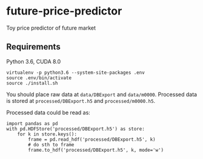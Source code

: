 # future-price-predictor
Toy price predictor of future market

## Requirements
Python 3.6, CUDA 8.0

```
virtualenv -p python3.6 --system-site-packages .env
source .env/bin/activate
source ./install.sh
```

You should place raw data at `data/DBExport` and `data/m0000`. Processed data is stored at `processed/DBExport.h5` and `processed/m0000.h5`.

Processed data could be read as:
```
import pandas as pd
with pd.HDFStore('processed/DBExport.h5') as store:
	for k in store.keys():
		frame = pd.read_hdf('processed/DBExport.h5', k)
		# do sth to frame
		frame.to_hdf('processed/DBExport.h5', k, mode='w')
```
